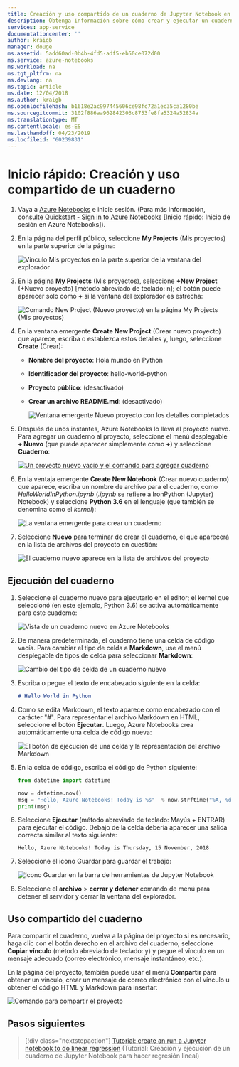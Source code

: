```yaml
---
title: Creación y uso compartido de un cuaderno de Jupyter Notebook en Azure
description: Obtenga información sobre cómo crear y ejecutar un cuaderno de Jupyter Notebook en Azure Notebooks y, luego, compartir ese cuaderno con otros usuarios.
services: app-service
documentationcenter: ''
author: kraigb
manager: douge
ms.assetid: 5add60ad-0b4b-4fd5-adf5-eb50ce072d00
ms.service: azure-notebooks
ms.workload: na
ms.tgt_pltfrm: na
ms.devlang: na
ms.topic: article
ms.date: 12/04/2018
ms.author: kraigb
ms.openlocfilehash: b1618e2ac997445606ce98fc72a1ec35ca1280be
ms.sourcegitcommit: 3102f886aa962842303c8753fe8fa5324a52834a
ms.translationtype: MT
ms.contentlocale: es-ES
ms.lasthandoff: 04/23/2019
ms.locfileid: "60239831"
---
```

# <a name="quickstart-create-and-share-a-notebook"></a>Inicio rápido: Creación y uso compartido de un cuaderno

1. Vaya a [Azure Notebooks](https://notebooks.azure.com) e inicie sesión. (Para más información, consulte [Quickstart - Sign in to Azure Notebooks](quickstart-sign-in-azure-notebooks.md) [Inicio rápido: Inicio de sesión en Azure Notebooks]).

1. En la página del perfil público, seleccione **My Projects** (Mis proyectos) en la parte superior de la página:

    ![Vínculo Mis proyectos en la parte superior de la ventana del explorador](media/quickstarts/my-projects-link.png)

1. En la página **My Projects** (Mis proyectos), seleccione **+New Project** (+Nuevo proyecto) [método abreviado de teclado: n]; el botón puede aparecer solo como **+** si la ventana del explorador es estrecha:

    ![Comando New Project (Nuevo proyecto) en la página My Projects (Mis proyectos)](media/quickstarts/new-project-command.png)

1. En la ventana emergente **Create New Project** (Crear nuevo proyecto) que aparece, escriba o establezca estos detalles y, luego, seleccione **Create** (Crear):

   - **Nombre del proyecto**: Hola mundo en Python
   - **Identificador del proyecto**: hello-world-python
   - **Proyecto público**: (desactivado)
   - **Crear un archivo README.md**: (desactivado)

     ![Ventana emergente Nuevo proyecto con los detalles completados](media/quickstarts/new-project-popup.png)

1. Después de unos instantes, Azure Notebooks lo lleva al proyecto nuevo. Para agregar un cuaderno al proyecto, seleccione el menú desplegable **+ Nuevo** (que puede aparecer simplemente como **+**) y seleccione **Cuaderno**:

    [![](media/quickstarts/empty-project-new-notebook-button.png "Un proyecto nuevo vacío y el comando para agregar cuaderno")](media/quickstarts/empty-project-new-notebook-button.png#lightbox)

1. En la ventaja emergente **Create New Notebook** (Crear nuevo cuaderno) que aparece, escriba un nombre de archivo para el cuaderno, como *HelloWorldInPython.ipynb* (*.ipynb* se refiere a IronPython (Jupyter) Notebook) y seleccione **Python 3.6** en el lenguaje (que también se denomina como el *kernel*):

    ![La ventana emergente para crear un cuaderno](media/quickstarts/new-notebook-popup.png)

1. Seleccione **Nuevo** para terminar de crear el cuaderno, el que aparecerá en la lista de archivos del proyecto en cuestión:

    ![El cuaderno nuevo aparece en la lista de archivos del proyecto](media/quickstarts/new-notebook-created.png)

## <a name="run-the-notebook"></a>Ejecución del cuaderno

1. Seleccione el cuaderno nuevo para ejecutarlo en el editor; el kernel que seleccionó (en este ejemplo, Python 3.6) se activa automáticamente para este cuaderno:

    ![Vista de un cuaderno nuevo en Azure Notebooks](media/quickstarts/create-notebook-first-open.png)

1. De manera predeterminada, el cuaderno tiene una celda de código vacía. Para cambiar el tipo de celda a **Markdown**, use el menú desplegable de tipos de celda para seleccionar **Markdown**:

    ![Cambio del tipo de celda de un cuaderno nuevo](media/quickstarts/create-notebook-cell-type.png)

1. Escriba o pegue el texto de encabezado siguiente en la celda:

    ```markdown
    # Hello World in Python
    ```

1. Como se edita Markdown, el texto aparece como encabezado con el carácter "#". Para representar el archivo Markdown en HTML, seleccione el botón **Ejecutar**. Luego, Azure Notebooks crea automáticamente una celda de código nueva:

    ![El botón de ejecución de una celda y la representación del archivo Markdown](media/quickstarts/run-cell-markdown-render.png)

1. En la celda de código, escriba el código de Python siguiente:

    ```python
    from datetime import datetime

    now = datetime.now()
    msg = "Hello, Azure Notebooks! Today is %s"  % now.strftime("%A, %d %B, %Y")
    print(msg)
    ```

1. Seleccione **Ejecutar** (método abreviado de teclado: Mayús + ENTRAR) para ejecutar el código. Debajo de la celda debería aparecer una salida correcta similar al texto siguiente:

    ```output
    Hello, Azure Notebooks! Today is Thursday, 15 November, 2018
    ```

1. Seleccione el icono Guardar para guardar el trabajo:

    ![Icono Guardar en la barra de herramientas de Jupyter Notebook](media/quickstarts/hello-results-save-icon.png)

1. Seleccione el **archivo** > **cerrar y detener** comando de menú para detener el servidor y cerrar la ventana del explorador.

## <a name="share-the-notebook"></a>Uso compartido del cuaderno

Para compartir el cuaderno, vuelva a la página del proyecto si es necesario, haga clic con el botón derecho en el archivo del cuaderno, seleccione **Copiar vínculo** (método abreviado de teclado: y) y pegue el vínculo en un mensaje adecuado (correo electrónico, mensaje instantáneo, etc.).

En la página del proyecto, también puede usar el menú **Compartir** para obtener un vínculo, crear un mensaje de correo electrónico con el vínculo u obtener el código HTML y Markdown para insertar:

![Comando para compartir el proyecto](media/quickstarts/share-project-command.png)

## <a name="next-steps"></a>Pasos siguientes

> [!div class="nextstepaction"]
> [Tutorial: create an run a Jupyter notebook to do linear regression](tutorial-create-run-jupyter-notebook.md) (Tutorial: Creación y ejecución de un cuaderno de Jupyter Notebook para hacer regresión lineal)
